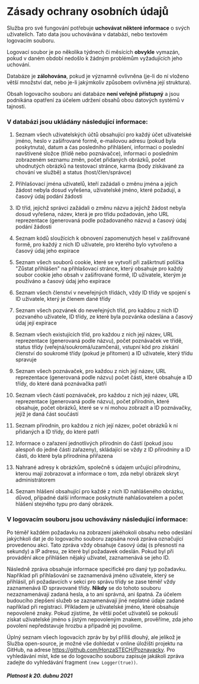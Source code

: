# Zásady ochrany osobních údajů

Služba pro své fungování potřebuje **uchovávat některé informace** o
svých uživatelích. Tato data jsou uchovávána v databázi, nebo textovém
logovacím souboru.

Logovací soubor je po několika týdnech či měsících **obvykle**
vymazán, pokud v daném období nedošlo k žádným problémům vyžadujících
jeho uchování.

Databáze je **zálohována**, pokud je významně ovlivněna (je-li do ní
vloženo větší množství dat, nebo je-li jakýmkoliv způsobem
ovlivněna její struktura).

Obsah logovacího souboru ani databáze **není veřejně přístupný** a jsou
podnikána opatření za účelem udržení obsahů obou datových systémů v
tajnosti.

### V databázi jsou ukládány následující informace:

1.  Seznam všech uživatelských účtů obsahující pro každý účet
    uživatelské jméno, heslo v zašifrované formě, e-mailovou adresu
    (pokud byla poskytnuta), datum a čas posledního přihlášení,
    informaci o poslední navštívené složce (třídě nebo poznávačce),
    informaci o posledním zobrazeném seznamu změn, počet přidaných
    obrázků, počet uhodnutých obrázků na testovací stránce, karma (body
    získávané za chování ve službě) a status (host/člen/správce)

2.  Přihlašovací jména uživatelů, kteří zažádali o změnu jména a jejich
    žádost nebyla dosud vyřešena, uživatelské jméno, které požadují, a časový údaj
    podání žádosti

3.  ID tříd, jejichž správci zažádali o změnu názvu a jejichž žádost
    nebyla dosud vyřešena, název, která je pro třídu požadován, jeho URL
    reprezentace (generovaná podle požadovaného názvu) a časový údaj
    podání žádosti

4.  Seznam kódů sloužících k obnovení zapomenutých hesel v zašifrované
    formě, pro každý z nich ID uživatele, pro kterého bylo vytvořeno a
    časový údaj jeho expirace

5.  Seznam všech souborů cookie, které se vytvoří při zaškrtnutí políčka
    "Zůstat přihlášen" na přihlašovací stránce, který obsahuje pro každý
    soubor cookie jeho obsah v zašifrované formě, ID uživatele, kterým
    je používáno a časový údaj jeho expirace

6.  Seznam všech členství v neveřejných třídách, vždy ID třídy ve
    spojení s ID uživatele, který je členem dané třídy

7.  Seznam všech pozvánek do neveřejných tříd, pro každou z nich ID
    pozvaného uživatele, ID třídy, ze které byla pozvánka odeslána a
    časový údaj její expirace

8.  Seznam všech existujících tříd, pro každou z nich její název, URL
    reprezentace (generovaná podle názvu), počet poznávaček ve třídě,
    status třídy (veřejná/soukromá/uzamčená), vstupní kód pro získání
    členství do soukromé třídy (pokud je přítomen) a ID uživatele, který
    třídu spravuje

9.  Seznam všech poznávaček, pro každou z nich její název, URL
    reprezentace (generovaná podle názvu) počet částí, které obsahuje a
    ID třídy, do které daná poznávačka patří

10. Seznam všech částí poznávaček, pro každou z nich jeji název, URL
    reprezentace (generovaná podle názvu), počet přírodnin, které
    obsahuje, počet obrázků, které se v ní mohou zobrazit a ID
    poznávačky, jejíž je daná část součástí

11. Seznam přírodnin, pro každou z nich její název, počet obrázků k ní
    přidaných a ID třídy, do které patří
    
12. Informace o zařazení jednotlivých přírodnin do částí (pokud jsou
    alespoň do jedné části zařazeny), skládající se vždy z ID přírodniny
    a ID části, do které byla přírodnina přiřazena

13. Nahrané adresy k obrázkům, společně s údajem určující přírodninu,
    kterou mají zobrazovat a informace o tom, zda nebyl obrázek skryt
    administrátorem
    
14. Seznam hlášení obsahující pro každé z nich ID nahlášeného obrázku,
    důvod, případné další informace poskytnuté nahlašovatelem a počet
    hlášení stejného typu pro daný obrázek.

### V logovacím souboru jsou uchovávány následující informace:

Po téměř každém požadavku na zobrazení jakéhokoli obsahu nebo odeslání
jakýchkoli dat je do logovacího souboru zapsána nová zpráva označující
provedenou akci. Tato zpráva vždy obsahuje časový údaj (s přesností na
sekundy) a IP adresu, ze které byl požadavek odeslán. Pokud byl při
provádění akce přihlášen nějaký uživatel, zaznamenává se jeho ID.

Následně zpráva obsahuje informace specifické pro daný typ požadavku.
Například při přihlašování se zaznamenává jméno uživatele, který se
přihlásil, při požadavcích v sekci pro správu třídy se zase téměř vždy
zaznamenává ID spravované třídy. **Nikdy** se do tohoto souboru
nezaznamenávají zadaná hesla, a to ani správná, ani špatná. Za účelem
budoucího zlepšení služeb se zaznamenávají jiné neplatné údaje zadané
například při registraci. Příkladem je uživatelské jméno, které
obsahuje nepovolené znaky. Pokud zjistíme, že větší počet uživatelů se
pokouší získat uživatelské jméno s jistým nepovoleným znakem,
prověříme, zda jeho povolení nepředstavuje hrozbu a případně jej
povolíme.

Úplný seznam všech logovacích zpráv by byl příliš dlouhý, ale jelikož
je Služba open-source, je možné vše dohledat v online úložišti projektu
na GitHub, na adrese <https://github.com/HonzaSTECH/Poznavacky>. Pro
vyhledávání míst, kde se do logovacího souboru zapisuje jakákoli zpráva
zadejte do vyhledávání fragment `(new Logger(true))`.

##### *Platnost k 20. dubnu 2021*

